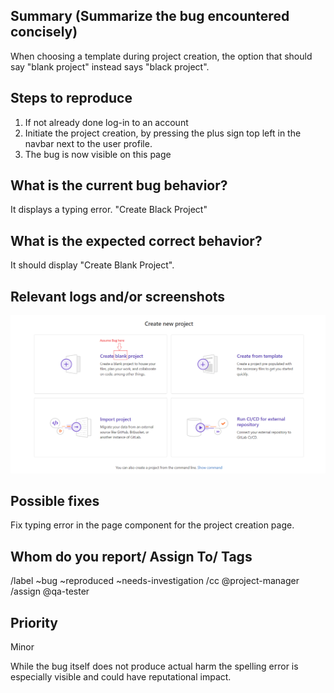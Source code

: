 
## Summary (Summarize the bug encountered concisely)
     
When choosing a template during project creation, the option that should say "blank project" instead says "black project".

## Steps to reproduce

1. If not already done log-in to an account
2. Initiate the project creation, by pressing the plus sign top left in the navbar next to the user profile.
3. The bug is now visible on this page

## What is the current bug behavior?

It displays a typing error. "Create Black Project"

## What is the expected correct behavior?

It should display "Create Blank Project".

## Relevant logs and/or screenshots

![image](../Image/Bug_Screenshot.png) 

## Possible fixes

Fix typing error in the page component for the project creation page.

## Whom do you report/ Assign To/ Tags

/label ~bug ~reproduced ~needs-investigation 
/cc @project-manager 
/assign @qa-tester

## Priority

Minor

While the bug itself does not produce actual harm the spelling error is especially visible and could have reputational impact.
